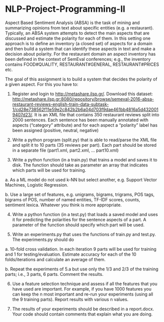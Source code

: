 # NLP-Project-Programming-II

Aspect Based Sentiment Analysis (ABSA) is the task of mining and summarizing opinions from text about specific entities (e.g. a restaurant). Typically, an ABSA system attempts to detect the main aspects that are discussed and estimate the polarity for each of them.
In this setting one approach is to define an inventory (a closed set) of aspects for a domain and then build a system that can identify these aspects in text and make a decision about polarity. For the restaurant domain an aspect inventory has been defined in the context of SemEval conferences; e.g., the inventory contains FOOD#QUALITY, RESTAURANT#GENERAL, RESTAURANT#PRICES etc. 

The goal of this assignment is to build a system that decides the polarity of a given aspect. For this you have to:
1.	Register and login to http://metashare.ilsp.gr/. Download this dataset: http://metashare.ilsp.gr:8080/repository/browse/semeval-2016-absa-restaurant-reviews-english-train-data-subtask-1/cd28e738562f11e59e2c842b2b6a04d703f9dae461bb4816a5d4320019407d23/. It is an XML file that contains 350 restaurant reviews split into 2000 sentences. Each sentence has been manually annotated with aspects (“category” attribute) and for each aspect a “polarity” label has been assigned (positive, neutral, negative)  

2.	Write a python program (split.py) that is able to read/parse the XML file and split it to 10 parts (35 reviews per part). Each part should be stored in a separate file (part1.xml, part2.xml, … part10.xml)


3.	Write a python function (in a train.py) that trains a model and saves it to disk. The function should take as parameter an array that indicates which parts will be used for training. 

a.	As a ML model do not used k-NN but select another, e.g. Support Vector Machines, Logistic Regression.

b.	Use a large set of features, e.g. unigrams, bigrams, trigrams, POS tags, bigrams of POS, number of named entities, TF-IDF scores, counts, sentiment lexica. Whatever you think is more appropriate.


4.	Write a python function (in a test.py) that loads a saved model and uses it for predicting the polarities for the sentence aspects of a part. A parameter of the function should specify which part will be used.


5.	Write an experiments.py that uses the functions of train.py and test.py. The experiments.py should do

a.	10-fold cross validation. In each iteration 9 parts will be used for training and 1 for testing/evaluation. Estimate accuracy for each of the 10 folds/iterations and calculate an average of them.

b.	Repeat the experiments of 5.a but use only the 1/3 and 2/3 of the training parts; i.e., 3 parts, 6 parts. Comment the results.


6.	Use a feature selection technique and assess if all the features that you have used are important. For example,  if you have 1000 features you can keep the n most important and re-run your experiments (using all the 9 training parts). Report results with various n values.


7.	The results of your experiments should be described in a report.docx. Your code should contain comments that explain what you are doing. 
